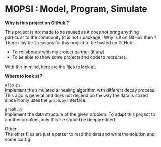 # MOPSI : Model, Program, Simulate
**Why is this project on GitHub ?**

This project is not made to be reused as it does not bring anything particular
to the community (it is not a package).
Why is it on GitHub then ?
There may be 2 reasons for this project to be hosted on GitHub:
- To collaborate with my project partner (if any).
- To be able to show some projects and code to recruiters.

With this in mind, here are the files to look at.

**Where to look at ?**

```algo.py```  
Implement the simulated annealing algorithm with different decay process.
This algo is general and does not depend on the way the data is stored since
it only uses the ```graph.py``` interface.

```graph.py```  
Implement the data structure of the given problem. To adapt this project to
another problem, only this file should be deeply edited.

Other  
The other files are just a parser to read the data and write the solution and
some config.
